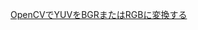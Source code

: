 [OpenCVでYUVをBGRまたはRGBに変換する](http://www.fixwins.com/Windows_Questions.php?Windows_Questions=14220&Question=OpenCV%E3%81%A7YUV%E3%82%92BGR%E3%81%BE%E3%81%9F%E3%81%AFRGB%E3%81%AB%E5%A4%89%E6%8F%9B%E3%81%99%E3%82%8B)<br>
